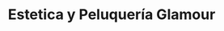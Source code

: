 ---
title: "Estetica y Peluquería Glamour"
url: /san-vicente/estetica-y-peluqueria-glamour/
shop: Friseur
---